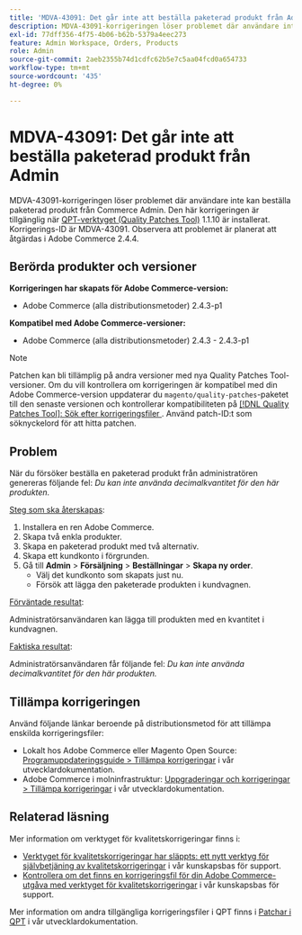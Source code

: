 ```yaml
---
title: 'MDVA-43091: Det går inte att beställa paketerad produkt från Admin'
description: MDVA-43091-korrigeringen löser problemet där användare inte kan beställa paketerad produkt från Commerce Admin. Den här korrigeringen är tillgänglig när [QPT-verktyget (Quality Patches Tool)](/help/announcements/adobe-commerce-announcements/magento-quality-patches-released-new-tool-to-self-serve-quality-patches.md) 1.1.10 är installerat. Korrigerings-ID är MDVA-43091. Observera att problemet är planerat att åtgärdas i Adobe Commerce 2.4.4.
exl-id: 77dff356-4f75-4b06-b62b-5379a4eec273
feature: Admin Workspace, Orders, Products
role: Admin
source-git-commit: 2aeb2355b74d1cdfc62b5e7c5aa04fcd0a654733
workflow-type: tm+mt
source-wordcount: '435'
ht-degree: 0%

---
```


# MDVA-43091: Det går inte att beställa paketerad produkt från Admin

MDVA-43091-korrigeringen löser problemet där användare inte kan beställa paketerad produkt från Commerce Admin. Den här korrigeringen är tillgänglig när [QPT-verktyget (Quality Patches Tool)](/help/announcements/adobe-commerce-announcements/magento-quality-patches-released-new-tool-to-self-serve-quality-patches.md) 1.1.10 är installerat. Korrigerings-ID är MDVA-43091. Observera att problemet är planerat att åtgärdas i Adobe Commerce 2.4.4.

## Berörda produkter och versioner

**Korrigeringen har skapats för Adobe Commerce-version:**

* Adobe Commerce (alla distributionsmetoder) 2.4.3-p1

**Kompatibel med Adobe Commerce-versioner:**

* Adobe Commerce (alla distributionsmetoder) 2.4.3 - 2.4.3-p1

>[!NOTE]
>
>Patchen kan bli tillämplig på andra versioner med nya Quality Patches Tool-versioner. Om du vill kontrollera om korrigeringen är kompatibel med din Adobe Commerce-version uppdaterar du `magento/quality-patches`-paketet till den senaste versionen och kontrollerar kompatibiliteten på [[!DNL Quality Patches Tool]: Sök efter korrigeringsfiler ](https://experienceleague.adobe.com/tools/commerce-quality-patches/index.html). Använd patch-ID:t som söknyckelord för att hitta patchen.

## Problem

När du försöker beställa en paketerad produkt från administratören genereras följande fel: *Du kan inte använda decimalkvantitet för den här produkten.*

<u>Steg som ska återskapas</u>:

1. Installera en ren Adobe Commerce.
1. Skapa två enkla produkter.
1. Skapa en paketerad produkt med två alternativ.
1. Skapa ett kundkonto i förgrunden.
1. Gå till **Admin** > **Försäljning** > **Beställningar** > **Skapa ny order**.
   * Välj det kundkonto som skapats just nu.
   * Försök att lägga den paketerade produkten i kundvagnen.

<u>Förväntade resultat</u>:

Administratörsanvändaren kan lägga till produkten med en kvantitet i kundvagnen.

<u>Faktiska resultat</u>:

Administratörsanvändaren får följande fel: *Du kan inte använda decimalkvantitet för den här produkten.*

## Tillämpa korrigeringen

Använd följande länkar beroende på distributionsmetod för att tillämpa enskilda korrigeringsfiler:

* Lokalt hos Adobe Commerce eller Magento Open Source: [Programuppdateringsguide > Tillämpa korrigeringar](https://experienceleague.adobe.com/en/docs/commerce-operations/tools/quality-patches-tool/usage) i vår utvecklardokumentation.
* Adobe Commerce i molninfrastruktur: [Uppgraderingar och korrigeringar > Tillämpa korrigeringar](https://experienceleague.adobe.com/en/docs/commerce-cloud-service/user-guide/develop/upgrade/apply-patches) i vår utvecklardokumentation.

## Relaterad läsning

Mer information om verktyget för kvalitetskorrigeringar finns i:

* [Verktyget för kvalitetskorrigeringar har släppts: ett nytt verktyg för självbetjäning av kvalitetskorrigeringar](/help/announcements/adobe-commerce-announcements/magento-quality-patches-released-new-tool-to-self-serve-quality-patches.md) i vår kunskapsbas för support.
* [Kontrollera om det finns en korrigeringsfil för din Adobe Commerce-utgåva med verktyget för kvalitetskorrigeringar](/help/support-tools/patches-available-in-qpt-tool/check-patch-for-magento-issue-with-magento-quality-patches.md) i vår kunskapsbas för support.

Mer information om andra tillgängliga korrigeringsfiler i QPT finns i [Patchar i QPT](https://experienceleague.adobe.com/tools/commerce-quality-patches/index.html) i vår utvecklardokumentation.
